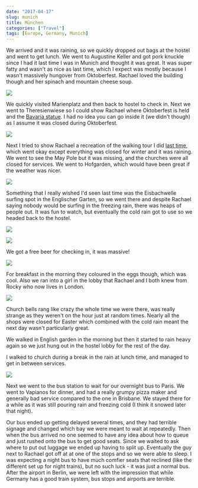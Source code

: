 ```yaml
---
date: "2017-04-17"
slug: munich
title: München
categories: ["Travel"]
tags: [Europe, Germany, Munich]
---
```


We arrived and it was raining, so we quickly dropped out bags at the hostel and went to get lunch. We went to Augustine Keller and got pork knuckle since I had it last time I was in Munich and thought it was great. It was super fatty and wasn't as nice as last time, which I expect was mostly because I wasn't massively hungover from Oktoberfest. Rachael loved the building though and her spinach and mountain cheese soup.

![](Schweinshaxe.jpg "")

We quickly visited Marienplatz and then back to hostel to check in. Next we went to Theresienwiese so I could show Rachael where Oktoberfest is held and the [Bavaria statue](https://en.wikipedia.org/wiki/Bavaria_statue). I had no idea you can go inside it (we didn't though) as I assume it was closed during Oktoberfest.

![](Bavaria_statue.jpg "")

Next I tried to show Rachael a recreation of the walking tour I did [last time](/posts/2010/oktoberfest), which went okay except everything was closed for winter and it was raining. We went to see the May Pole but it was missing, and the churches were all closed for services. We went to Hofgarden, which would have been great if the weather was nicer.

![](Hofgarten.jpg "")

Something that I really wished I'd seen last time was the Eisbachwelle surfing spot in the Englischer Garten, so we went there and despite Rachael saying nobody would be surfing in the freezing rain, there was heaps of people out. It was fun to watch, but eventually the cold rain got to use so we headed back to the hostel.

![](surfer.jpg "")

![](surf_sign.jpg "")

We got a free beer for checking in, it was massive!

![](free_beer.jpg "")

For breakfast in the morning they coloured in the eggs though, which was cool. Also we ran into a girl in the lobby that Rachael and I both knew from Rocky who now lives in London.

![](easter_eggs.jpg "")

Church bells rang like crazy the whole time we were there, was really strange as they weren't on the hour just at random times. Nearly all the shops were closed for Easter which combined with the cold rain meant the next day wasn't particularly great.

We walked in English garden in the morning but then it started to rain heavy again so we just hung out in the hostel lobby for the rest of the day.

I walked to church during a break in the rain at lunch time, and managed to get in between services.

![](church.jpg "")

Next we went to the bus station to wait for our overnight bus to Paris. We went to Vapianos for dinner, and had a really grumpy pizza maker and generally bad service compared to the one in Brisbane. We stayed there for a while as it was still pouring rain and freezing cold (I think it snowed later that night).

Our bus ended up getting delayed several times, and they had terrible signage and changed which bay we were meant to wait at repeatedly. Then when the bus arrived no one seemed to have any idea about how to queue and just rushed onto the bus to get good seats. Since we waited to ask where to put out luggage we ended up having to split up. Eventually the guy next to Rachael got off at at one of the stops and so we were able to sleep. I was expecting a night bus to have much comfier seats that reclined (like the different set up for night trains), but no such luck - it was just a normal bus. After the airport in Berlin, we were left with the impression that while Germany has a good train system, bus stops and airports are terrible.
